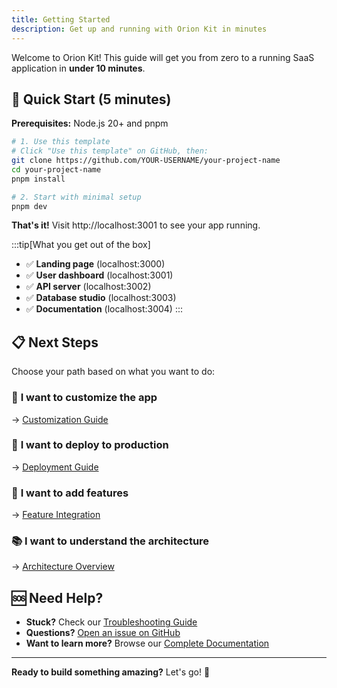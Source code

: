 ```yaml
---
title: Getting Started
description: Get up and running with Orion Kit in minutes
---
```


Welcome to Orion Kit! This guide will get you from zero to a running SaaS application in **under 10 minutes**.

## 🚀 Quick Start (5 minutes)

**Prerequisites:** Node.js 20+ and pnpm

```bash
# 1. Use this template
# Click "Use this template" on GitHub, then:
git clone https://github.com/YOUR-USERNAME/your-project-name
cd your-project-name
pnpm install

# 2. Start with minimal setup
pnpm dev
```

**That's it!** Visit http://localhost:3001 to see your app running.

:::tip[What you get out of the box]

- ✅ **Landing page** (localhost:3000)
- ✅ **User dashboard** (localhost:3001)
- ✅ **API server** (localhost:3002)
- ✅ **Database studio** (localhost:3003)
- ✅ **Documentation** (localhost:3004)
  :::

## 📋 Next Steps

Choose your path based on what you want to do:

### 🎯 **I want to customize the app**

→ [Customization Guide](/getting-started/customization)

### 🚀 **I want to deploy to production**

→ [Deployment Guide](/getting-started/deployment)

### 🔧 **I want to add features**

→ [Feature Integration](/getting-started/integrations)

### 📚 **I want to understand the architecture**

→ [Architecture Overview](/architecture/overview)

## 🆘 Need Help?

- **Stuck?** Check our [Troubleshooting Guide](/getting-started/troubleshooting)
- **Questions?** [Open an issue on GitHub](https://github.com/Mumma6/orion-kit/issues)
- **Want to learn more?** Browse our [Complete Documentation](/guide)

---

**Ready to build something amazing?** Let's go! 🚀
